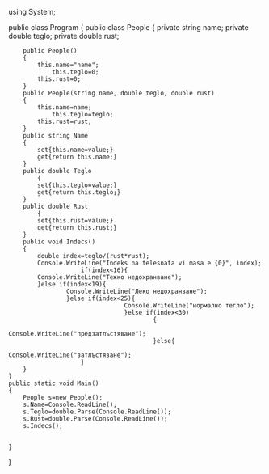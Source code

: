 using System;
					
public class Program
{
	public class People
	{ 
		private string name;
		private double teglo;
		private double rust;
		
		public People()
		{
			this.name="name";
				this.teglo=0;
			this.rust=0;
		}
		public People(string name, double teglo, double rust)
		{
			this.name=name;
				this.teglo=teglo;
			this.rust=rust;
		}
		public string Name
		{
			set{this.name=value;}
			get{return this.name;}
		}
		public double Teglo
			{
			set{this.teglo=value;}
			get{return this.teglo;}
		}
		public double Rust
			{
			set{this.rust=value;}
			get{return this.rust;}
		}
		public void Indecs()
		{
			double index=teglo/(rust*rust);
			Console.WriteLine("Indeks na telesnata vi masa e {0}", index);
						if(index<16){
			Console.WriteLine("Тежко недохранване");
			}else if(index<19){
					Console.WriteLine("Леко недохранване");
					}else if(index<25){
									Console.WriteLine("нормално тегло");	
									}else if(index<30)
											{
											Console.WriteLine("предзатлъстяване");
											}else{
												Console.WriteLine("затлъстяване");
						}
		}
	}
	public static void Main()
	{
		People s=new People();
		s.Name=Console.ReadLine();
		s.Teglo=double.Parse(Console.ReadLine());
		s.Rust=double.Parse(Console.ReadLine());
		s.Indecs();
		
		
	}
}
